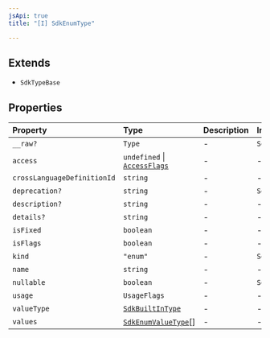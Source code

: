 ```yaml
---
jsApi: true
title: "[I] SdkEnumType"

---
```

## Extends

- `SdkTypeBase`

## Properties

| Property | Type | Description | Inheritance |
| :------ | :------ | :------ | :------ |
| `__raw?` | `Type` | - | `SdkTypeBase.__raw` |
| `access` | `undefined` \| [`AccessFlags`](../type-aliases/AccessFlags.md) | - | - |
| `crossLanguageDefinitionId` | `string` | - | - |
| `deprecation?` | `string` | - | `SdkTypeBase.deprecation` |
| `description?` | `string` | - | - |
| `details?` | `string` | - | - |
| `isFixed` | `boolean` | - | - |
| `isFlags` | `boolean` | - | - |
| `kind` | `"enum"` | - | `SdkTypeBase.kind` |
| `name` | `string` | - | - |
| `nullable` | `boolean` | - | `SdkTypeBase.nullable` |
| `usage` | `UsageFlags` | - | - |
| `valueType` | [`SdkBuiltInType`](SdkBuiltInType.md) | - | - |
| `values` | [`SdkEnumValueType`](SdkEnumValueType.md)[] | - | - |
